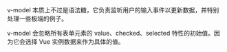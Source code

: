 v-model 本质上不过是语法糖，它负责监听用户的输入事件以更新数据，并特别处理一些极端的例子。

v-model 会忽略所有表单元素的 value、checked、selected 特性的初始值。因为它会选择 Vue 实例数据来作为具体的值。

